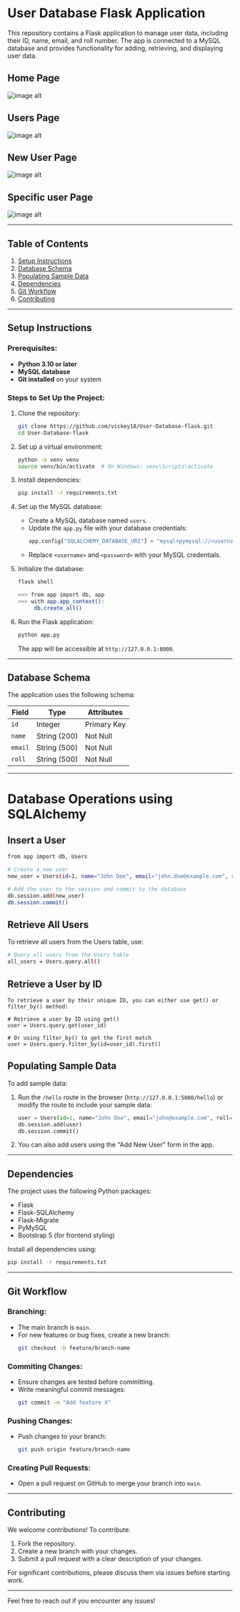 # User Database Flask Application

This repository contains a Flask application to manage user data, including their ID, name, email, and roll number. The app is connected to a MySQL database and provides functionality for adding, retrieving, and displaying user data.

## Home Page
![image alt](https://github.com/vickey18/User-Database-flask/blob/7de4c6590517772e5f5f5ecaa49731c633055477/homepage.PNG)

## Users Page
![image alt](
https://github.com/vickey18/User-Database-flask/blob/62b486674a0f385fde3cb34acda14daddbb1937a/all_users.PNG)

## New User Page
![image alt](https://github.com/vickey18/User-Database-flask/blob/0ab5b8f7fe2c30064ad1831b740b7e4a0841d3c3/new_user.PNG)


## Specific user Page
![image alt](https://github.com/vickey18/User-Database-flask/blob/ae23e90d2a4107252a324c2030d215687193e03d/specific_user.PNG)



---

## Table of Contents
1. [Setup Instructions](#setup-instructions)  
2. [Database Schema](#database-schema)  
3. [Populating Sample Data](#populating-sample-data)  
4. [Dependencies](#dependencies)  
5. [Git Workflow](#git-workflow)  
6. [Contributing](#contributing)  

---

## Setup Instructions

### Prerequisites:
- **Python 3.10 or later**
- **MySQL database**
- **Git installed** on your system

### Steps to Set Up the Project:
1. Clone the repository:
   ```bash
   git clone https://github.com/vickey18/User-Database-flask.git
   cd User-Database-flask
   ```
2. Set up a virtual environment:
   ```bash
   python -m venv venv
   source venv/bin/activate  # On Windows: venv\Scripts\activate
   ```
3. Install dependencies:
   ```bash
   pip install -r requirements.txt
   ```
4. Set up the MySQL database:
   - Create a MySQL database named `users`.
   - Update the `app.py` file with your database credentials:
     ```python
     app.config["SQLALCHEMY_DATABASE_URI"] = "mysql+pymysql://<username>:<password>@localhost/users"
     ```
   - Replace `<username>` and `<password>` with your MySQL credentials.

5. Initialize the database:
   ```bash
   flask shell
   
   >>> from app import db, app
   >>> with app.app_context():
        db.create_all()
   ```

6. Run the Flask application:
   ```bash
   python app.py
   ```
   The app will be accessible at `http://127.0.0.1:8000`.

---

## Database Schema

The application uses the following schema:

| Field   | Type          | Attributes          |
|---------|---------------|---------------------|
| `id`    | Integer       | Primary Key         |
| `name`  | String (200)  | Not Null            |
| `email` | String (500)  | Not Null            |
| `roll`  | String (500)  | Not Null            |

---
# Database Operations using SQLAlchemy

## Insert a User
```bash
from app import db, Users

# Create a new user
new_user = Users(id=1, name="John Doe", email="john.doe@example.com", roll="12345")

# Add the user to the session and commit to the database
db.session.add(new_user)
db.session.commit()
```

## Retrieve All Users
To retrieve all users from the Users table, use:
```bash
# Query all users from the Users table
all_users = Users.query.all()
```


## Retrieve a User by ID
```
To retrieve a user by their unique ID, you can either use get() or filter_by() method:

# Retrieve a user by ID using get()
user = Users.query.get(user_id)

# Or using filter_by() to get the first match
user = Users.query.filter_by(id=user_id).first()

```

## Populating Sample Data

To add sample data:
1. Run the `/hello` route in the browser (`http://127.0.0.1:5000/hello`) or modify the route to include your sample data:
   ```python
   user = Users(id=1, name="John Doe", email="john@example.com", roll="A123")
   db.session.add(user)
   db.session.commit()
   ```

2. You can also add users using the "Add New User" form in the app.

---

## Dependencies

The project uses the following Python packages:
- Flask
- Flask-SQLAlchemy
- Flask-Migrate
- PyMySQL
- Bootstrap 5 (for frontend styling)

Install all dependencies using:
```bash
pip install -r requirements.txt
```

---

## Git Workflow

### Branching:
- The main branch is `main`.
- For new features or bug fixes, create a new branch:
  ```bash
  git checkout -b feature/branch-name
  ```

### Commiting Changes:
- Ensure changes are tested before committing.
- Write meaningful commit messages:
  ```bash
  git commit -m "Add feature X"
  ```

### Pushing Changes:
- Push changes to your branch:
  ```bash
  git push origin feature/branch-name
  ```

### Creating Pull Requests:
- Open a pull request on GitHub to merge your branch into `main`.

---

## Contributing

We welcome contributions! To contribute:
1. Fork the repository.
2. Create a new branch with your changes.
3. Submit a pull request with a clear description of your changes.

For significant contributions, please discuss them via issues before starting work.

---

Feel free to reach out if you encounter any issues!
